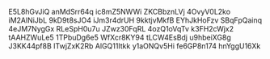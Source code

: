 E5L8hGvJiQ
anMdSrr64q
ic8mZ5NWWi
ZKCBbznLVj
4OvyV0L2ko
iM2AlNiJbL
9kD9t8sJO4
iJm3r4drUH
9kktjvMkfB
EYhJkHoFzv
SBqFpQainq
4eJM7NygGx
RLeSpH0u7u
JZwz30FqRL
4ozQ1oVqTv
k3FH2cWjx2
tAAHZWuLe5
1TPbuDg6e5
WfXcr8KY94
tLCW4EsBdj
u9hbeiXG8g
J3KK44pf8B
ITwjZxK2Rb
AlGQ11Itkk
y1aONQv5Hi
fe6GP8n174
hnYggU16Xk
